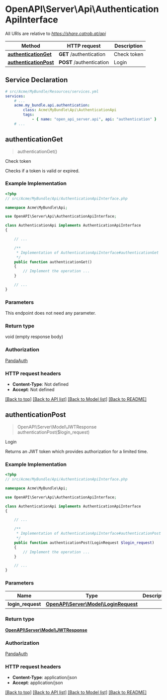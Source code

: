 # OpenAPI\Server\Api\AuthenticationApiInterface

All URIs are relative to *https://share.catrob.at/api*

Method | HTTP request | Description
------------- | ------------- | -------------
[**authenticationGet**](AuthenticationApiInterface.md#authenticationGet) | **GET** /authentication | Check token
[**authenticationPost**](AuthenticationApiInterface.md#authenticationPost) | **POST** /authentication | Login


## Service Declaration
```yaml
# src/Acme/MyBundle/Resources/services.yml
services:
    # ...
    acme.my_bundle.api.authentication:
        class: Acme\MyBundle\Api\AuthenticationApi
        tags:
            - { name: "open_api_server.api", api: "authentication" }
    # ...
```

## **authenticationGet**
> authenticationGet()

Check token

Checks if a token is valid or expired.

### Example Implementation
```php
<?php
// src/Acme/MyBundle/Api/AuthenticationApiInterface.php

namespace Acme\MyBundle\Api;

use OpenAPI\Server\Api\AuthenticationApiInterface;

class AuthenticationApi implements AuthenticationApiInterface
{

    // ...

    /**
     * Implementation of AuthenticationApiInterface#authenticationGet
     */
    public function authenticationGet()
    {
        // Implement the operation ...
    }

    // ...
}
```

### Parameters
This endpoint does not need any parameter.

### Return type

void (empty response body)

### Authorization

[PandaAuth](../../README.md#PandaAuth)

### HTTP request headers

 - **Content-Type**: Not defined
 - **Accept**: Not defined

[[Back to top]](#) [[Back to API list]](../../README.md#documentation-for-api-endpoints) [[Back to Model list]](../../README.md#documentation-for-models) [[Back to README]](../../README.md)

## **authenticationPost**
> OpenAPI\Server\Model\JWTResponse authenticationPost($login_request)

Login

Returns an JWT token which provides authorization for a limited time.

### Example Implementation
```php
<?php
// src/Acme/MyBundle/Api/AuthenticationApiInterface.php

namespace Acme\MyBundle\Api;

use OpenAPI\Server\Api\AuthenticationApiInterface;

class AuthenticationApi implements AuthenticationApiInterface
{

    // ...

    /**
     * Implementation of AuthenticationApiInterface#authenticationPost
     */
    public function authenticationPost(LoginRequest $login_request)
    {
        // Implement the operation ...
    }

    // ...
}
```

### Parameters

Name | Type | Description  | Notes
------------- | ------------- | ------------- | -------------
 **login_request** | [**OpenAPI\Server\Model\LoginRequest**](../Model/LoginRequest.md)|  |

### Return type

[**OpenAPI\Server\Model\JWTResponse**](../Model/JWTResponse.md)

### Authorization

[PandaAuth](../../README.md#PandaAuth)

### HTTP request headers

 - **Content-Type**: application/json
 - **Accept**: application/json

[[Back to top]](#) [[Back to API list]](../../README.md#documentation-for-api-endpoints) [[Back to Model list]](../../README.md#documentation-for-models) [[Back to README]](../../README.md)


